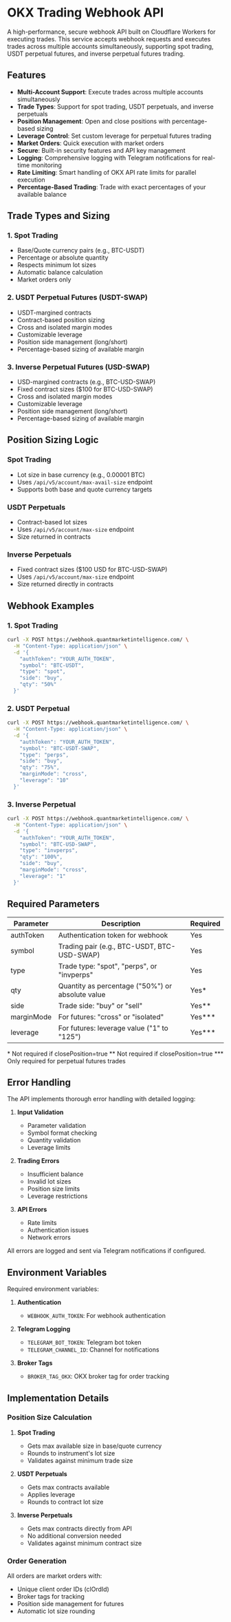 # OKX Trading Webhook API

A high-performance, secure webhook API built on Cloudflare Workers for executing trades. This service accepts webhook requests and executes trades across multiple accounts simultaneously, supporting spot trading, USDT perpetual futures, and inverse perpetual futures trading.

## Features

- **Multi-Account Support**: Execute trades across multiple accounts simultaneously
- **Trade Types**: Support for spot trading, USDT perpetuals, and inverse perpetuals
- **Position Management**: Open and close positions with percentage-based sizing
- **Leverage Control**: Set custom leverage for perpetual futures trading
- **Market Orders**: Quick execution with market orders
- **Secure**: Built-in security features and API key management
- **Logging**: Comprehensive logging with Telegram notifications for real-time monitoring
- **Rate Limiting**: Smart handling of OKX API rate limits for parallel execution
- **Percentage-Based Trading**: Trade with exact percentages of your available balance

## Trade Types and Sizing

### 1. Spot Trading
- Base/Quote currency pairs (e.g., BTC-USDT)
- Percentage or absolute quantity
- Respects minimum lot sizes
- Automatic balance calculation
- Market orders only

### 2. USDT Perpetual Futures (USDT-SWAP)
- USDT-margined contracts
- Contract-based position sizing
- Cross and isolated margin modes
- Customizable leverage
- Position side management (long/short)
- Percentage-based sizing of available margin

### 3. Inverse Perpetual Futures (USD-SWAP)
- USD-margined contracts (e.g., BTC-USD-SWAP)
- Fixed contract sizes ($100 for BTC-USD-SWAP)
- Cross and isolated margin modes
- Customizable leverage
- Position side management (long/short)
- Percentage-based sizing of available margin

## Position Sizing Logic

### Spot Trading
- Lot size in base currency (e.g., 0.00001 BTC)
- Uses `/api/v5/account/max-avail-size` endpoint
- Supports both base and quote currency targets

### USDT Perpetuals
- Contract-based lot sizes
- Uses `/api/v5/account/max-size` endpoint
- Size returned in contracts

### Inverse Perpetuals
- Fixed contract sizes ($100 USD for BTC-USD-SWAP)
- Uses `/api/v5/account/max-size` endpoint
- Size returned directly in contracts

## Webhook Examples

### 1. Spot Trading
```bash
curl -X POST https://webhook.quantmarketintelligence.com/ \
  -H "Content-Type: application/json" \
  -d '{
    "authToken": "YOUR_AUTH_TOKEN",
    "symbol": "BTC-USDT",
    "type": "spot",
    "side": "buy",
    "qty": "50%"
  }'
```

### 2. USDT Perpetual
```bash
curl -X POST https://webhook.quantmarketintelligence.com/ \
  -H "Content-Type: application/json" \
  -d '{
    "authToken": "YOUR_AUTH_TOKEN",
    "symbol": "BTC-USDT-SWAP",
    "type": "perps",
    "side": "buy",
    "qty": "75%",
    "marginMode": "cross",
    "leverage": "10"
  }'
```

### 3. Inverse Perpetual
```bash
curl -X POST https://webhook.quantmarketintelligence.com/ \
  -H "Content-Type: application/json" \
  -d '{
    "authToken": "YOUR_AUTH_TOKEN",
    "symbol": "BTC-USD-SWAP",
    "type": "invperps",
    "qty": "100%",
    "side": "buy",
    "marginMode": "cross",
    "leverage": "1"
  }'
```

## Required Parameters

| Parameter    | Description                                           | Required |
|-------------|-------------------------------------------------------|----------|
| authToken   | Authentication token for webhook                       | Yes      |
| symbol      | Trading pair (e.g., BTC-USDT, BTC-USD-SWAP)          | Yes      |
| type        | Trade type: "spot", "perps", or "invperps"           | Yes      |
| qty         | Quantity as percentage ("50%") or absolute value      | Yes*     |
| side        | Trade side: "buy" or "sell"                          | Yes**    |
| marginMode  | For futures: "cross" or "isolated"                    | Yes***   |
| leverage    | For futures: leverage value ("1" to "125")           | Yes***   |

\* Not required if closePosition=true
\** Not required if closePosition=true
\*** Only required for perpetual futures trades

## Error Handling

The API implements thorough error handling with detailed logging:

1. **Input Validation**
   - Parameter validation
   - Symbol format checking
   - Quantity validation
   - Leverage limits

2. **Trading Errors**
   - Insufficient balance
   - Invalid lot sizes
   - Position size limits
   - Leverage restrictions

3. **API Errors**
   - Rate limits
   - Authentication issues
   - Network errors

All errors are logged and sent via Telegram notifications if configured.

## Environment Variables

Required environment variables:

1. **Authentication**
   - `WEBHOOK_AUTH_TOKEN`: For webhook authentication

2. **Telegram Logging**
   - `TELEGRAM_BOT_TOKEN`: Telegram bot token
   - `TELEGRAM_CHANNEL_ID`: Channel for notifications

3. **Broker Tags**
   - `BROKER_TAG_OKX`: OKX broker tag for order tracking

## Implementation Details

### Position Size Calculation

1. **Spot Trading**
   - Gets max available size in base/quote currency
   - Rounds to instrument's lot size
   - Validates against minimum trade size

2. **USDT Perpetuals**
   - Gets max contracts available
   - Applies leverage
   - Rounds to contract lot size

3. **Inverse Perpetuals**
   - Gets max contracts directly from API
   - No additional conversion needed
   - Validates against minimum contract size

### Order Generation

All orders are market orders with:
- Unique client order IDs (clOrdId)
- Broker tags for tracking
- Position side management for futures
- Automatic lot size rounding

